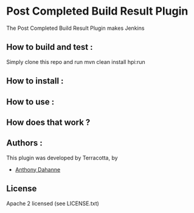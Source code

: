 Post Completed Build Result Plugin
============================
The Post Completed Build Result Plugin makes Jenkins

## How to build and test :
Simply clone this repo and run mvn clean install hpi:run

## How to install :

## How to use :

## How does that work ?


## Authors :
This plugin was developed by Terracotta, by

- [Anthony Dahanne](https://github.com/anthonydahanne/)

## License
Apache 2 licensed (see LICENSE.txt)
